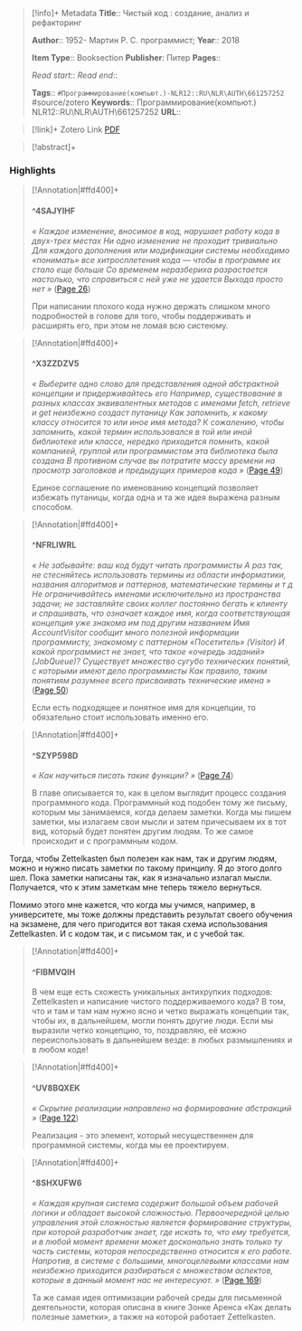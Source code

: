 > [!info]+ Metadata
> **Title**:: Чистый код : создание, анализ и рефакторинг
>
> **Author**:: 1952- Мартин Р. С. программист; 
> **Year**:: 2018
>
> **Item Type**:: Booksection
> **Publisher**: Питер
> **Pages**:: 
>
> *Read start*::
> *Read end*::
> 
> **Tags**:: `#Программирование(компьют.)-NLR12::RU\NLR\AUTH\661257252` #source/zotero
> **Keywords**:: Программирование(компьют.) NLR12::RU\NLR\AUTH\661257252
> **URL**:: 

> [!link]+ Zotero Link
>[PDF](zotero://select/library/items/8HFRDH4X)

> [!abstract]+
> 

### Highlights
>[!Annotation|#ffd400]+
>#### ^4SAJYIHF
>*« Каждое изменение, вносимое в код, нарушает работу кода в двух-трех местах Ни одно изменение не проходит тривиально Для каждого дополнения или модификации системы необходимо «понимать» все хитросплетения кода — чтобы в программе их стало еще больше Со временем неразбериха разрастается настолько, что справиться с ней уже не удается Выхода просто нет »* ([Page 26](zotero://open-pdf/library/items/8HFRDH4X?page=26&annotation=4SAJYIHF))
>
>При написании плохого кода нужно держать слишком много подробностей в голове для того, чтобы поддерживать и расширять его, при этом не ломая всю систеюму.

>[!Annotation|#ffd400]+
>#### ^X3ZZDZV5
>*« Выберите одно слово для представления одной абстрактной концепции и придерживайтесь его Например, существование в разных классах эквивалентных методов с именами fetch, retrieve и get неизбежно создаст путаницу Как запомнить, к какому классу относится то или иное имя метода? К сожалению, чтобы запомнить, какой термин использовался в той или иной библиотеке или классе, нередко приходится помнить, какой компанией, группой или программистом эта библиотека была создана В противном случае вы потратите массу времени на просмотр заголовков и предыдущих примеров кода »* ([Page 49](zotero://open-pdf/library/items/8HFRDH4X?page=49&annotation=X3ZZDZV5))
>
>Единое соглашение по именованию концепций позволяет избежать путаницы, когда одна и та же идея выражена разным способом.

>[!Annotation|#ffd400]+
>#### ^NFRLIWRL
>*« Не забывайте: ваш код будут читать программисты А раз так, не стесняйтесь использовать термины из области информатики, названия алгоритмов и паттернов, математические термины и т д Не ограничивайтесь именами исключительно из пространства задачи; не заставляйте своих коллег постоянно бегать к клиенту и спрашивать, что означает каждое имя, когда соответствующая концепция уже знакома им под другим названием  Имя AccountVisitor сообщит много полезной информации программисту, знакомому с паттерном «Посетитель» (Visitor) И какой программист не знает, что такое «очередь заданий» (JobQueue)? Существует множество сугубо технических понятий, с которыми имеют дело программисты Как правило, таким понятиям разумнее всего присваивать технические имена »* ([Page 50](zotero://open-pdf/library/items/8HFRDH4X?page=50&annotation=NFRLIWRL))
>
>Если есть подходящее и понятное имя для концепции, то обязательно стоит использовать именно его.

>[!Annotation|#ffd400]+
>#### ^SZYP598D
>*« Как научиться писать такие функции? »* ([Page 74](zotero://open-pdf/library/items/8HFRDH4X?page=74&annotation=SZYP598D))
>
>В главе описывается то, как в целом выглядит процесс создания программного кода. Программный код подобен тому же письму, которым мы занимаемся, когда делаем заметки. Когда мы пишем заметки, мы излагаем свои мысли и затем причесываем их в тот вид, который будет понятен другим людям. То же самое происходит и с программным кодом.

Тогда, чтобы Zettelkasten был полезен как нам, так и другим людям, можно и нужно писать заметки по такому принципу. Я до этого долго шел. Пока заметки написаны так, как я изначально излагал мысли. Получается, что к этим заметкам мне теперь тяжело вернуться.

Помимо этого мне кажется, что когда мы учимся, например, в университете, мы тоже должны представить результат своего обучения на экзамене, для чего пригодится вот такая схема использования Zettelkasten. И с кодом так, и с письмом так, и с учебой так.

>[!Annotation|#ffd400]+
>#### ^FIBMVQIH
>
>
>В чем еще есть схожесть уникальных антихрупких подходов: Zettelkasten и написание чистого поддерживаемого кода? В том, что и там и там нам нужно ясно и четко выражать концепции так, чтобы их, в дальнейшем, могли понять другие люди. Если мы выразили четко концепцию, то, поздравляю, её можно переиспользовать в дальнейшем везде: в любых размышлениях и в любом коде!

>[!Annotation|#ffd400]+
>#### ^UV8BQXEK
>*« Скрытие реализации направлено на формирование абстракций »* ([Page 122](zotero://open-pdf/library/items/8HFRDH4X?page=122&annotation=UV8BQXEK))
>
>Реализация - это элемент, который несущественнен для программной системы, когда мы ее проектируем.

>[!Annotation|#ffd400]+
>#### ^8SHXUFW6
>*« Каждая крупная система содержит большой объем рабочей логики и обладает высокой сложностью. Первоочередной целью управления этой сложностью является формирование структуры, при которой разработчик знает, где искать то, что ему требуется, и в любой момент времени может досконально знать только ту часть системы, которая непосредственно относится к его работе. Напротив, в системе с большими, многоцелевыми классами нам неизбежно приходится разбираться с множеством аспектов, которые в данный момент нас не интересуют. »* ([Page 169](zotero://open-pdf/library/items/8HFRDH4X?page=169&annotation=8SHXUFW6))
>
>Та же самая идея оптимизации рабочей среды для письменной деятельности, которая описана в книге Зонке Аренса «Как делать полезные заметки», а также на которой работает Zettelkasten.

